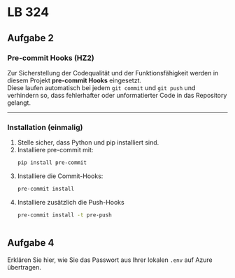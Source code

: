 # LB 324

## Aufgabe 2

### Pre-commit Hooks (HZ2)

Zur Sicherstellung der Codequalität und der Funktionsfähigkeit werden in diesem Projekt **pre-commit Hooks** eingesetzt.  
Diese laufen automatisch bei jedem `git commit` und `git push` und verhindern so, dass fehlerhafter oder unformatierter Code in das Repository gelangt.

---

### Installation (einmalig)

1. Stelle sicher, dass Python und pip installiert sind.
2. Installiere pre-commit mit:
   ```bash
   pip install pre-commit

3. Installiere die Commit-Hooks:
   ```bash
   pre-commit install

4. Installiere zusätzlich die Push-Hooks
   ```bash
   pre-commit install -t pre-push



## Aufgabe 4
Erklären Sie hier, wie Sie das Passwort aus Ihrer lokalen `.env` auf Azure übertragen.
